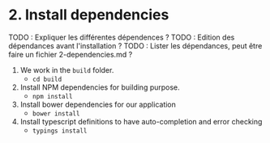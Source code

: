# 2. Install dependencies

TODO : Expliquer les différentes dépendences ?
TODO : Edition des dépendances avant l'installation ?
TODO : Lister les dépendances, peut être faire un fichier 2-dependencies.md ?

1. We work in the `build` folder.
	- `cd build`
2. Install NPM dependencies for building purpose.
	- `npm install`
3. Install bower dependencies for our application
	- `bower install`
4. Install typescript definitions to have auto-completion and error checking
	- `typings install`

